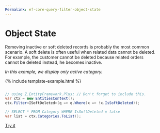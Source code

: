 ```yaml
---
Permalink: ef-core-query-filter-object-state
---
```


# Object State

Removing inactive or soft deleted records is probably the most common scenario. A soft delete is often useful when related data cannot be deleted. For example, the customer cannot be deleted because related orders cannot be deleted instead, he becomes inactive.

*In this example, we display only active category.*

{% include template-example.html %} 
```csharp

// using Z.EntityFramework.Plus; // Don't forget to include this.
var ctx = new EntitiesContext();
ctx.Filter<ISoftDeleted>(q => q.Where(x => !x.IsSoftDeleted));

// SELECT * FROM Category WHERE IsSoftDeleted = false
var list = ctx.Categories.ToList();

```

[Try it](https://dotnetfiddle.net/1AcyWB)
